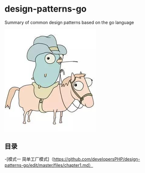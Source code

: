 # design-patterns-go
Summary of common design patterns based on the go language

![](https://github.com/developersPHP/design-patterns-go/blob/master/images/golanglogo.jpg)

## 目录

-[模式一 简单工厂模式]（https://github.com/developersPHP/design-patterns-go/edit/master/files/chapter1.md）
